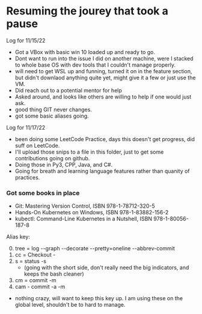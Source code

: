 # Resuming the jourey that took a pause
Log for 11/15/22
* Got a VBox with basic win 10 loaded up and ready to go. 
* Dont want to run into the issue I did on another machine, were I stacked to whole base OS with dev tools that I couldn't manage properly. 
* will need to get WSL up and funning, turned it on in the feature section, but didn't downlaod anything quite yet, might give it a few or just use the VM.
* Did reach out to a potential mentor for help
* Asked around, and looks like others are willing to help if one would just ask.
* good thing GIT never changes.
* got some basic aliases going.

Log for 11/17/22
* been doing some LeetCode Practice, days this doesn't get progress, did suff on LeetCode.
* I'll upload those snips to a file in this folder, just to get some contributions going on github.
* Doing those in Py3, CPP, Java, and C#.
* Going for breath and learning language features rather than quanity of practices.

### Got some books in place
* Git: Mastering Version Control, ISBN 978-1-78712-320-5
* Hands-On Kubernetes on Windows, ISBN 978-1-83882-156-2
* kubectl: Command-Line Kubernetes in a Nutshell, ISBN 978-1-80056-187-8


Alias key:

0. tree = log --graph --decorate --pretty=oneline --abbrev-commit
1. cc = Checkout -
2. s = status -s 
    * (going with the short side, don't really need the big indicators, and keeps the bash cleaner)
3. cm = commit -m
4. cam - commit -a -m
* nothing crazy, will want to keep this key up. I am using these on the global level, shouldn't be to hard to manage.